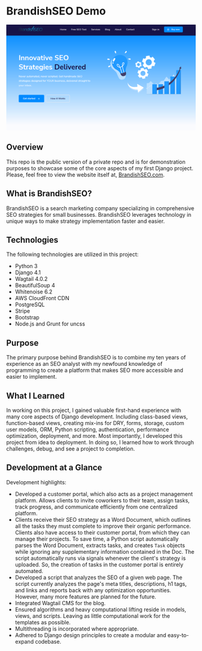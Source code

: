 # BrandishSEO Demo

![BrandishSEO](https://github.com/dorian-adams/BrandishSEO-Demo/blob/main/brandishSEO-home.png)

## Overview

This repo is the public version of a private repo and is for demonstration purposes to showcase some of the core aspects of my first Django project. Please, feel free to view the website itself at, [BrandishSEO.com](https://brandishseo.com).

## What is BrandishSEO?

BrandishSEO is a search marketing company specializing in comprehensive SEO strategies for small businesses. BrandishSEO leverages technology in unique ways to make strategy implementation faster and easier.

## Technologies

The following technologies are utilized in this project:

- Python 3
- Django 4.1
- Wagtail 4.0.2
- BeautifulSoup 4
- Whitenoise 6.2
- AWS CloudFront CDN
- PostgreSQL
- Stripe
- Bootstrap
- Node.js and Grunt for uncss

## Purpose

The primary purpose behind BrandishSEO is to combine my ten years of experience as an SEO analyst with my newfound knowledge of programming to create a platform that makes SEO more accessible and easier to implement.

## What I Learned

In working on this project, I gained valuable first-hand experience with many core aspects of Django development. Including class-based views, function-based views, creating mix-ins for DRY, forms, storage, custom user models, ORM, Python scripting, authentication, performance optimization, deployment, and more. Most importantly, I developed this project from idea to deployment. In doing so, I learned how to work through challenges, debug, and see a project to completion.

## Development at a Glance

Development highlights:

- Developed a customer portal, which also acts as a project management platform. Allows clients to invite coworkers to their team, assign tasks, track progress, and communicate efficiently from one centralized platform.
- Clients receive their SEO strategy as a Word Document, which outlines all the tasks they must complete to improve their organic performance. Clients also have access to their customer portal, from which they can manage their projects. To save time, a Python script automatically parses the Word Document, extracts tasks, and creates `Task` objects while ignoring any supplementary information contained in the Doc. The script automatically runs via signals whenever the client's strategy is uploaded. So, the creation of tasks in the customer portal is entirely automated.
- Developed a script that analyzes the SEO of a given web page. The script currently analyzes the page's meta titles, descriptions, h1 tags, and links and reports back with any optimization opportunities. However, many more features are planned for the future.
- Integrated Wagtail CMS for the blog.
- Ensured algorithms and heavy computational lifting reside in models, views, and scripts. Leaving as little computational work for the templates as possible.
- Multithreading is incorporated where appropriate.
- Adhered to Django design principles to create a modular and easy-to-expand codebase.
